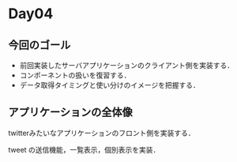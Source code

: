 # Day04

## 今回のゴール

- 前回実装したサーバアプリケーションのクライアント側を実装する．
- コンポーネントの扱いを復習する．
- データ取得タイミングと使い分けのイメージを把握する．

## アプリケーションの全体像

twitterみたいなアプリケーションのフロント側を実装する．

tweet の送信機能，一覧表示，個別表示を実装．
